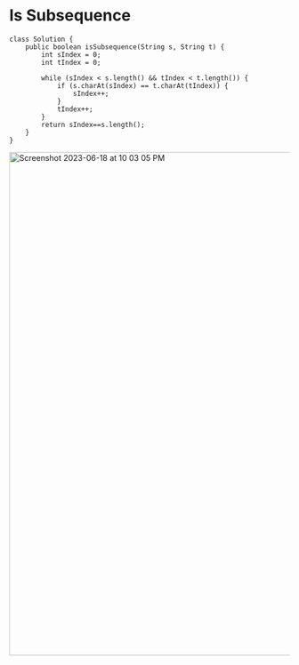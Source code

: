 # Is Subsequence
```
class Solution {
    public boolean isSubsequence(String s, String t) {
        int sIndex = 0;
        int tIndex = 0;

        while (sIndex < s.length() && tIndex < t.length()) {
            if (s.charAt(sIndex) == t.charAt(tIndex)) {
                sIndex++;
            }
            tIndex++;
        }
        return sIndex==s.length();
    }
}
```
<img width="906" alt="Screenshot 2023-06-18 at 10 03 05 PM" src="https://github.com/Abhi-Codehub/DSA-/assets/111800760/b477a9a7-71ba-4749-a76d-5f9adf4d44ab">

